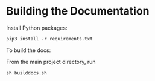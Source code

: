 # Building the Documentation

Install Python packages:

```
pip3 install -r requirements.txt
```

To build the docs:

From the main project directory, run

```
sh builddocs.sh
```
